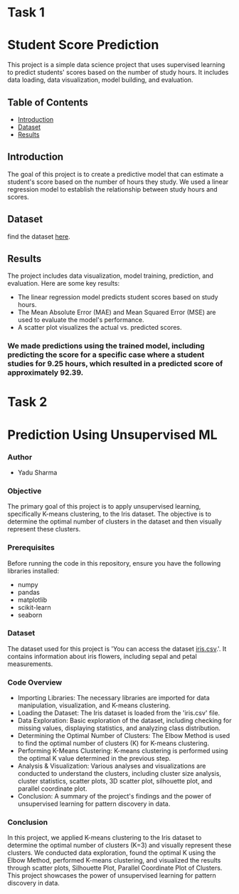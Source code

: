 # Task 1
# Student Score Prediction

This project is a simple data science project that uses supervised learning to predict students' scores based on the number of study hours. It includes data loading, data visualization, model building, and evaluation.

## Table of Contents

- [Introduction](#introduction)
- [Dataset](#dataset)
- [Results](#results)

## Introduction

The goal of this project is to create a predictive model that can estimate a student's score based on the number of hours they study. We used a linear regression model to establish the relationship between study hours and scores.

## Dataset

 find the dataset [here](https://raw.githubusercontent.com/AdiPersonalWorks/Random/master/student_scores%20-%20student_scores.csv).
## Results

The project includes data visualization, model training, prediction, and evaluation. Here are some key results:

- The linear regression model predicts student scores based on study hours.
- The Mean Absolute Error (MAE) and Mean Squared Error (MSE) are used to evaluate the model's performance.
- A scatter plot visualizes the actual vs. predicted scores.

  
### We made predictions using the trained model, including predicting the score for a specific case where a student studies for 9.25 hours, which resulted in a predicted score of approximately 92.39.

# Task 2
# Prediction Using Unsupervised ML
### Author
- Yadu Sharma

### Objective
The primary goal of this project is to apply unsupervised learning, specifically K-means clustering, to the Iris dataset. The objective is to determine the optimal number of clusters in the dataset and then visually represent these clusters.

### Prerequisites
Before running the code in this repository, ensure you have the following libraries installed:
- numpy
- pandas
- matplotlib
- scikit-learn
- seaborn

### Dataset
The dataset used for this project is 'You can access the dataset [iris.csv](https://bit.ly/3kXTdox).'. It contains information about iris flowers, including sepal and petal measurements.

### Code Overview
- Importing Libraries: The necessary libraries are imported for data manipulation, visualization, and K-means clustering.
- Loading the Dataset: The Iris dataset is loaded from the 'iris.csv' file.
- Data Exploration: Basic exploration of the dataset, including checking for missing values, displaying statistics, and analyzing class distribution.
- Determining the Optimal Number of Clusters: The Elbow Method is used to find the optimal number of clusters (K) for K-means clustering.
- Performing K-Means Clustering: K-means clustering is performed using the optimal K value determined in the previous step.
- Analysis & Visualization: Various analyses and visualizations are conducted to understand the clusters, including cluster size analysis, cluster statistics, scatter plots, 3D scatter plot, silhouette plot, and parallel coordinate plot.
- Conclusion: A summary of the project's findings and the power of unsupervised learning for pattern discovery in data.
### Conclusion
In this project, we applied K-means clustering to the Iris dataset to determine the optimal number of clusters (K=3) and visually represent these clusters. We conducted data exploration, found the optimal K using the Elbow Method, performed K-means clustering, and visualized the results through scatter plots, Silhouette Plot, Parallel Coordinate Plot of Clusters. This project showcases the power of unsupervised learning for pattern discovery in data.


